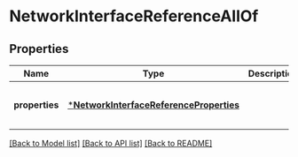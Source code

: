 # NetworkInterfaceReferenceAllOf


## Properties
Name | Type | Description | Notes
------------ | ------------- | ------------- | -------------
**properties** | [***NetworkInterfaceReferenceProperties**](NetworkInterfaceReferenceProperties.md) |  | [optional] [default to nothing]


[[Back to Model list]](../README.md#models) [[Back to API list]](../README.md#api-endpoints) [[Back to README]](../README.md)


